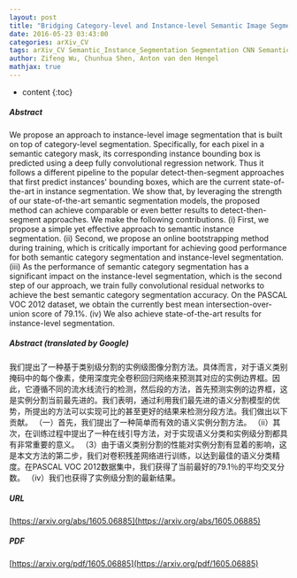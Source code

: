 ```yaml
---
layout: post
title: "Bridging Category-level and Instance-level Semantic Image Segmentation"
date: 2016-05-23 03:43:00
categories: arXiv_CV
tags: arXiv_CV Semantic_Instance_Segmentation Segmentation CNN Semantic_Segmentation
author: Zifeng Wu, Chunhua Shen, Anton van den Hengel
mathjax: true
---
```


* content
{:toc}

##### Abstract
We propose an approach to instance-level image segmentation that is built on top of category-level segmentation. Specifically, for each pixel in a semantic category mask, its corresponding instance bounding box is predicted using a deep fully convolutional regression network. Thus it follows a different pipeline to the popular detect-then-segment approaches that first predict instances' bounding boxes, which are the current state-of-the-art in instance segmentation. We show that, by leveraging the strength of our state-of-the-art semantic segmentation models, the proposed method can achieve comparable or even better results to detect-then-segment approaches. We make the following contributions. (i) First, we propose a simple yet effective approach to semantic instance segmentation. (ii) Second, we propose an online bootstrapping method during training, which is critically important for achieving good performance for both semantic category segmentation and instance-level segmentation. (iii) As the performance of semantic category segmentation has a significant impact on the instance-level segmentation, which is the second step of our approach, we train fully convolutional residual networks to achieve the best semantic category segmentation accuracy. On the PASCAL VOC 2012 dataset, we obtain the currently best mean intersection-over-union score of 79.1%. (iv) We also achieve state-of-the-art results for instance-level segmentation.

##### Abstract (translated by Google)
我们提出了一种基于类别级分割的实例级图像分割方法。具体而言，对于语义类别掩码中的每个像素，使用深度完全卷积回归网络来预测其对应的实例边界框。因此，它遵循不同的流水线流行的检测，然后段的方法，首先预测实例的边界框，这是实例分割当前最先进的。我们表明，通过利用我们最先进的语义分割模型的优势，所提出的方法可以实现可比的甚至更好的结果来检测分段方法。我们做出以下贡献。 （一）首先，我们提出了一种简单而有效的语义实例分割方法。 （ii）其次，在训练过程中提出了一种在线引导方法，对于实现语义分类和实例级分割都具有非常重要的意义。 （3）由于语义类别分割的性能对实例分割有显着的影响，这是本文方法的第二步，我们对卷积残差网络进行训练，以达到最佳的语义分类精度。在PASCAL VOC 2012数据集中，我们获得了当前最好的79.1％的平均交叉分数。 （iv）我们也获得了实例级分割的最新结果。

##### URL
[https://arxiv.org/abs/1605.06885](https://arxiv.org/abs/1605.06885)

##### PDF
[https://arxiv.org/pdf/1605.06885](https://arxiv.org/pdf/1605.06885)

